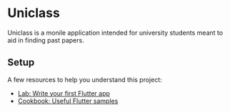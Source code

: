# Uniclass

Uniclass is a monile application intended for university students meant to aid in finding past papers.

## Setup

A few resources to help you understand this project:

- [Lab: Write your first Flutter app](https://flutter.dev/docs/get-started/codelab)
- [Cookbook: Useful Flutter samples](https://flutter.dev/docs/cookbook)

